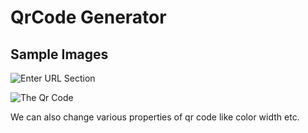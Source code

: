 
# QrCode Generator

## Sample Images

![Enter URL Section]()

![The Qr Code]()

We can also change various properties of qr code like color width etc.
